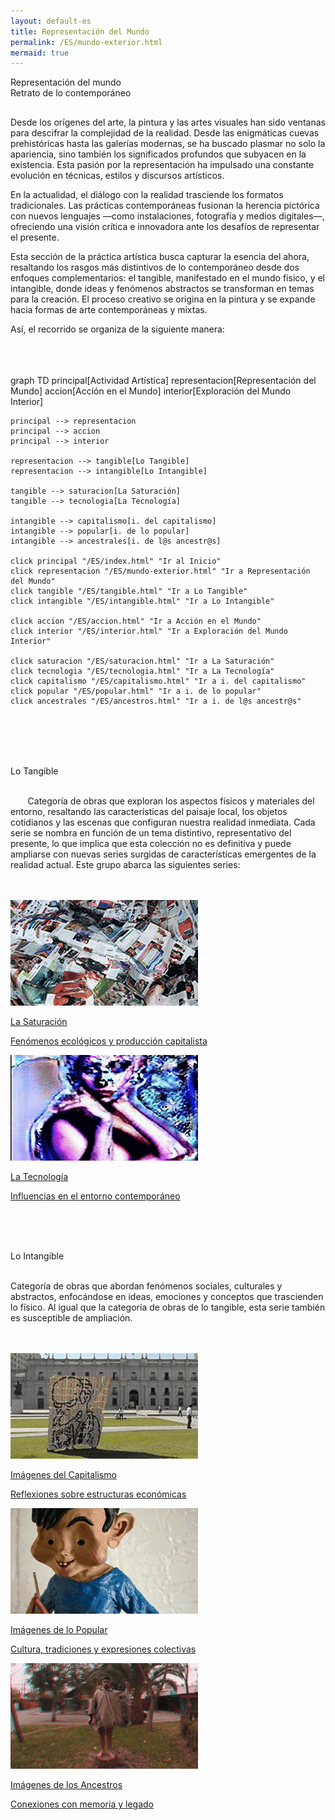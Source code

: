 ```yaml
---
layout: default-es
title: Representación del Mundo
permalink: /ES/mundo-exterior.html
mermaid: true
---
```

<div class="titulo">Representación del mundo</div> 
<div class="subtitulo">Retrato de lo contemporáneo</div> 
<p class="parrafo" style="margin-top: 6%;"> 
    Desde los orígenes del arte, la pintura y las artes visuales han sido ventanas para descifrar la complejidad de la realidad. Desde las enigmáticas cuevas prehistóricas hasta las galerías modernas, se ha buscado plasmar no solo la apariencia, sino también los significados profundos que subyacen en la existencia. Esta pasión por la representación ha impulsado una constante evolución en técnicas, estilos y discursos artísticos. </p> <p class="parrafo"> En la actualidad, el diálogo con la realidad trasciende los formatos tradicionales. Las prácticas contemporáneas fusionan la herencia pictórica con nuevos lenguajes —como instalaciones, fotografía y medios digitales—, ofreciendo una visión crítica e innovadora ante los desafíos de representar el presente. </p> <p class="parrafo"> Esta sección de la práctica artística busca capturar la esencia del ahora, resaltando los rasgos más distintivos de lo contemporáneo desde dos enfoques complementarios: el tangible, manifestado en el mundo físico, y el intangible, donde ideas y fenómenos abstractos se transforman en temas para la creación. El proceso creativo se origina en la pintura y se expande hacia formas de arte contemporáneas y mixtas. </p> <p class="parrafo"> Así, el recorrido se organiza de la siguiente manera: </p>
<br><br>

<br>
<div class="mermaid">
graph TD
    principal[Actividad Artística]
    representacion[Representación del Mundo]
    accion[Acción en el Mundo]
    interior[Exploración del Mundo Interior]

    principal --> representacion
    principal --> accion
    principal --> interior

    representacion --> tangible[Lo Tangible]
    representacion --> intangible[Lo Intangible]

    tangible --> saturacion[La Saturación]
    tangible --> tecnologia[La Tecnología]

    intangible --> capitalismo[i. del capitalismo]
    intangible --> popular[i. de lo popular]
    intangible --> ancestrales[i. de l@s ancestr@s]

    click principal "/ES/index.html" "Ir al Inicio"
    click representacion "/ES/mundo-exterior.html" "Ir a Representación del Mundo"
    click tangible "/ES/tangible.html" "Ir a Lo Tangible"
    click intangible "/ES/intangible.html" "Ir a Lo Intangible"

    click accion "/ES/accion.html" "Ir a Acción en el Mundo"
    click interior "/ES/interior.html" "Ir a Exploración del Mundo Interior"

    click saturacion "/ES/saturacion.html" "Ir a La Saturación"
    click tecnologia "/ES/tecnologia.html" "Ir a La Tecnología"
    click capitalismo "/ES/capitalismo.html" "Ir a i. del capitalismo"
    click popular "/ES/popular.html" "Ir a i. de lo popular"
    click ancestrales "/ES/ancestros.html" "Ir a i. de l@s ancestr@s"



</div>

<br><br><br><br>
<div class="subtitulo">Lo Tangible</div> 
<br>
<p class="parrafo"> &nbsp;&nbsp;&nbsp;&nbsp;&nbsp;&nbsp; Categoría de obras que exploran los aspectos físicos y materiales del entorno, resaltando las características del paisaje local, los objetos cotidianos y las escenas que configuran nuestra realidad inmediata. Cada serie se nombra en función de un tema distintivo, representativo del presente, lo que implica que esta colección no es definitiva y puede ampliarse con nuevas series surgidas de características emergentes de la realidad actual. Este grupo abarca las siguientes series: </p>
<br><br>
<div class="button-container">
    <a href="/ES/saturacion.html" class="fancy-button">
        <div class="button-content">
            <img src="/assets/img/animacion-boton-la-saturacion.gif" alt="La Saturación">
            <p class="title">La Saturación</p>
            <p class="subtitle">Fenómenos ecológicos y producción capitalista</p>
        </div>
    </a>
    <a href="/ES/tecnologia.html" class="fancy-button">
        <div class="button-content">
            <img src="/assets/img/animacion-boton-la-tecnologia.gif" alt="La Tecnología">
            <p class="title">La Tecnología</p>
            <p class="subtitle">Influencias en el entorno contemporáneo</p>
        </div>
    </a>
</div>

<br><br><br>
<div class="subtitulo">Lo Intangible</div><br>
<p class="parrafo"> Categoría de obras que abordan fenómenos sociales, culturales y abstractos, enfocándose en ideas, emociones y conceptos que trascienden lo físico. Al igual que la categoría de obras de lo tangible, esta serie también es susceptible de ampliación.</p>
<br><br>

<div class="button-container">
    <a href="/ES/capitalismo.html" class="fancy-button">
        <div class="button-content">
            <img src="/assets/img/imagenes-del-capitalismo.gif" alt="Imágenes del Capitalismo">
            <p class="title">Imágenes del Capitalismo</p>
            <p class="subtitle">Reflexiones sobre estructuras económicas</p>
        </div>
    </a>
    <a href="/ES/popular.html" class="fancy-button">
        <div class="button-content">
            <img src="/assets/img/animacion-boton-lo-popular.gif" alt="Imágenes de lo Popular">
            <p class="title">Imágenes de lo Popular</p>
            <p class="subtitle">Cultura, tradiciones y expresiones colectivas</p>
        </div>
    </a>
    <a href="/ES/ancestros.html" class="fancy-button">
        <div class="button-content">
            <img src="/assets/img/animacion-boton-los-ancestros.gif" alt="Imágenes de los Ancestros">
            <p class="title">Imágenes de los Ancestros</p>
            <p class="subtitle">Conexiones con memoria y legado</p>
        </div>
    </a>
</div>
